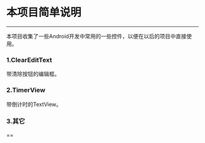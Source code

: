 # 本项目简单说明
---
本项目收集了一些Android开发中常用的一些控件，以便在以后的项目中直接使用。
### 1.ClearEditText
带清除按钮的编辑框。
### 2.TimerView
带倒计时的TextView。
### 3.其它
==
